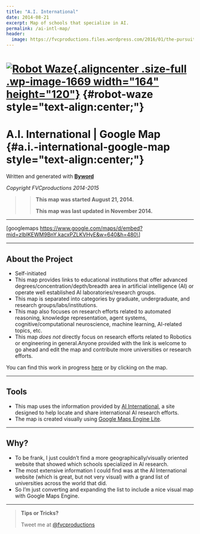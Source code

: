 ```yaml
---
title: "A.I. International"
date: 2014-08-21
excerpt: Map of schools that specialize in AI.
permalink: /ai-intl-map/
header:
  image: https://fvcproductions.files.wordpress.com/2016/01/the-pursuit-of-knowledge-14.png
---
```


[![Robot Waze](https://fvcproductions.files.wordpress.com/2014/09/robot-waze.png){.aligncenter .size-full .wp-image-1669 width="164" height="120"}](https://fvcproductions.files.wordpress.com/2014/09/robot-waze.png) {#robot-waze style="text-align:center;"}
======================================================================================================================================================================================================================

A.I. International | Google Map {#a.i.-international-google-map style="text-align:center;"}
===============================

Written and generated with **[Byword](https://bywordapp.com)**

*Copyright FVCproductions 2014-2015*

> > **This map was started August 21, 2014.**
> >
> > **This map was last updated in November 2014.**

------------------------------------------------------------------------

\[googlemaps
https://www.google.com/maps/d/embed?mid=zIblKEWM9BnY.kacxPZLKVHyE&w=640&h=480\]

------------------------------------------------------------------------

About the Project
-----------------

-   Self-initiated
-   This map provides links to educational institutions that offer
    advanced degrees/concentration/depth/breadth area in artificial
    intelligence (AI) or operate well established AI
    laboratories/research groups.
-   This map is separated into categories by graduate, undergraduate,
    and research groups/labs/institutions.
-   This map also focuses on research efforts related to automated
    reasoning, knowledge representation, agent systems,
    cognitive/computational neuroscience, machine learning, AI-related
    topics, etc.
-   This map *does not* directly focus on research efforts related to
    Robotics or engineering in general.Anyone provided with the link is
    welcome to go ahead and edit the map and contribute more
    universities or research efforts.

You can find this work in progress
[here](https://mapsengine.google.com/map/edit?mid=zIblKEWM9BnY.kacxPZLKVHyE "AI International Map") or
by clicking on the map.

------------------------------------------------------------------------

Tools
-----

-   This map uses the information provided by [AI
    International](https://www.aiinternational.org/universities.html), a
    site designed to help locate and share international AI research
    efforts.
-   The map is created visually using [Google Maps Engine
    Lite](https://www.google.com/enterprise/mapsearth/products/mapsengine.html).

------------------------------------------------------------------------

Why?
----

-   To be frank, I just couldn’t find a more geographically/visually
    oriented website that showed which schools specialized in AI
    research.
-   The most extensive information I could find was at the AI
    International website (which is great, but not very visual) with a
    grand list of universities across the world that did.
-   So I’m just converting and expanding the list to include a nice
    visual map with Google Maps Engine.

------------------------------------------------------------------------

> **Tips or Tricks?**
>
> Tweet me at
> [@fvcproductions](https://twitter.com/fvcproductions "FVCproductions on Twitter")
